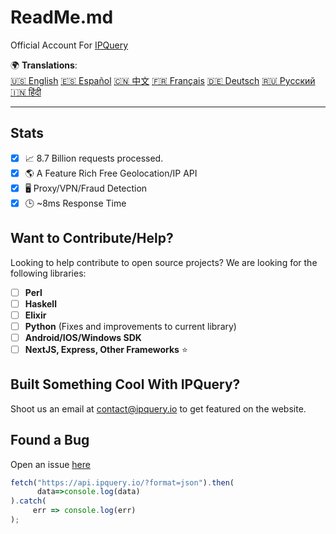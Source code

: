 # ReadMe.md
Official Account For [IPQuery](https://ipquery.io)

🌍 **Translations**:  
[🇺🇸 English](https://github.com/ipqwery/ipqwery/blob/main/README.md)
[🇪🇸 Español](https://github.com/ipqwery/ipqwery/blob/main/README_ES.md)
[🇨🇳 中文](https://github.com/ipqwery/ipqwery/blob/main/README_ZH.md)
[🇫🇷 Français](https://github.com/ipqwery/ipqwery/blob/main/README_FR.md)
[🇩🇪 Deutsch](https://github.com/ipqwery/ipqwery/blob/main/README_DE.md)
[🇷🇺 Русский](https://github.com/ipqwery/ipqwery/blob/main/README_RU.md)
[🇮🇳 हिंदी](https://github.com/ipqwery/ipqwery/blob/main/README_HI.md)  

---

## Stats
- [X] 📈 8.7 Billion requests processed.
- [X] 🌎 A Feature Rich Free Geolocation/IP API
- [X] 🖥️ Proxy/VPN/Fraud Detection
- [X] 🕒 ~8ms Response Time

## Want to Contribute/Help?
Looking to help contribute to open source projects? We are looking for the following libraries:
- [ ] **Perl**
- [ ] **Haskell**
- [ ] **Elixir**
- [ ] **Python** (Fixes and improvements to current library)
- [ ] **Android/IOS/Windows SDK** 
- [ ] **NextJS, Express, Other Frameworks** ⭐

## Built Something Cool With IPQuery?
Shoot us an email at contact@ipquery.io to get featured on the website.

## Found a Bug
Open an issue [here](https://github.com/ipqwery/Bugs)

```javascript
fetch("https://api.ipquery.io/?format=json").then(
      data=>console.log(data)
).catch(
     err => console.log(err)
);
```
